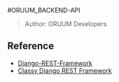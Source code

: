 #ORUUM_BACKEND-API
> Author: ORUUM Developers  

## Reference
- [Django-REST-Framework](https://www.django-rest-framework.org/)
- [Classy Django REST Framework](https://www.cdrf.co/)
